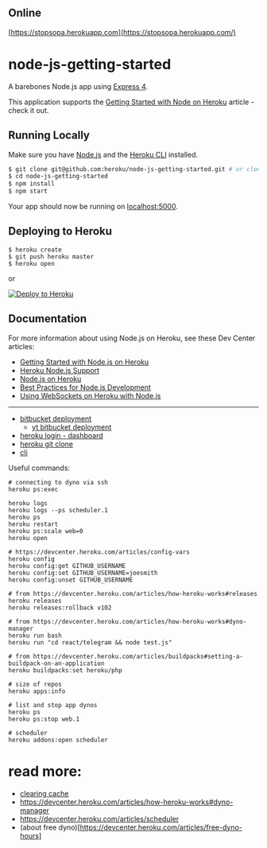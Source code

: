 
## Online
[https://stopsopa.herokuapp.com](https://stopsopa.herokuapp.com/)

# node-js-getting-started

A barebones Node.js app using [Express 4](http://expressjs.com/).

This application supports the [Getting Started with Node on Heroku](https://devcenter.heroku.com/articles/getting-started-with-nodejs) article - check it out.

## Running Locally

Make sure you have [Node.js](http://nodejs.org/) and the [Heroku CLI](https://cli.heroku.com/) installed.

```sh
$ git clone git@github.com:heroku/node-js-getting-started.git # or clone your own fork
$ cd node-js-getting-started
$ npm install
$ npm start
```

Your app should now be running on [localhost:5000](http://localhost:5000/).

## Deploying to Heroku

```
$ heroku create
$ git push heroku master
$ heroku open
```
or

[![Deploy to Heroku](https://www.herokucdn.com/deploy/button.png)](https://heroku.com/deploy)

## Documentation

For more information about using Node.js on Heroku, see these Dev Center articles:

- [Getting Started with Node.js on Heroku](https://devcenter.heroku.com/articles/getting-started-with-nodejs)
- [Heroku Node.js Support](https://devcenter.heroku.com/articles/nodejs-support)
- [Node.js on Heroku](https://devcenter.heroku.com/categories/nodejs)
- [Best Practices for Node.js Development](https://devcenter.heroku.com/articles/node-best-practices)
- [Using WebSockets on Heroku with Node.js](https://devcenter.heroku.com/articles/node-websockets)

---

- [bitbucket deployment](https://confluence.atlassian.com/bitbucket/deploy-to-heroku-872013667.html)
    - [yt bitbucket deployment](https://www.youtube.com/watch?v=q-lwO5Pdqv0)
- [heroku login - dashboard](https://id.heroku.com/login)
- [heroku git clone](https://help.heroku.com/FZDDCBLB/how-can-i-download-my-code-from-heroku)
- [cli](https://devcenter.heroku.com/articles/exec)


Useful commands:

    # connecting to dyno via ssh
    heroku ps:exec
    
    heroku logs
    heroku logs --ps scheduler.1
    heroku ps
    heroku restart
    heroku ps:scale web=0
    heroku open
    
    # https://devcenter.heroku.com/articles/config-vars
    heroku config
    heroku config:get GITHUB_USERNAME
    heroku config:set GITHUB_USERNAME=joesmith
    heroku config:unset GITHUB_USERNAME
    
    # from https://devcenter.heroku.com/articles/how-heroku-works#releases
    heroku releases
    heroku releases:rollback v102
    
    # from https://devcenter.heroku.com/articles/how-heroku-works#dyno-manager
    heroku run bash
    heroku run "cd react/telegram && node test.js"
    
    # from https://devcenter.heroku.com/articles/buildpacks#setting-a-buildpack-on-an-application
    heroku buildpacks:set heroku/php
    
    # size of repos
    heroku apps:info
    
    # list and stop app dynos
    heroku ps
    heroku ps:stop web.1
    
    # scheduler
    heroku addons:open scheduler
    
# read more:

- [clearing cache](https://devcenter.heroku.com/articles/git#build-cache)
- https://devcenter.heroku.com/articles/how-heroku-works#dyno-manager
- https://devcenter.heroku.com/articles/scheduler   
- (about free dyno)[https://devcenter.heroku.com/articles/free-dyno-hours]